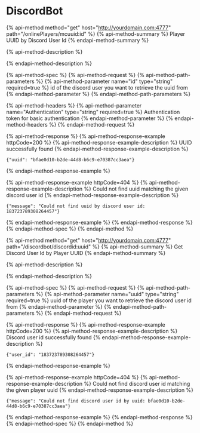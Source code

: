 # DiscordBot

{% api-method method="get" host="http://yourdomain.com:4777" path="/onlinePlayers/mcuuid:id" %}
{% api-method-summary %}
Player UUID by Discord User Id
{% endapi-method-summary %}

{% api-method-description %}

{% endapi-method-description %}

{% api-method-spec %}
{% api-method-request %}
{% api-method-path-parameters %}
{% api-method-parameter name="id" type="string" required=true %}
id of the discord user you want to retrieve the uuid from
{% endapi-method-parameter %}
{% endapi-method-path-parameters %}

{% api-method-headers %}
{% api-method-parameter name="Authentication" type="string" required=true %}
Authentication token for basic authentication
{% endapi-method-parameter %}
{% endapi-method-headers %}
{% endapi-method-request %}

{% api-method-response %}
{% api-method-response-example httpCode=200 %}
{% api-method-response-example-description %}
UUID successfully found
{% endapi-method-response-example-description %}

```
{"uuid": "bfae0d10-b2de-44d8-b6c9-e70387cc3aea"}
```
{% endapi-method-response-example %}

{% api-method-response-example httpCode=404 %}
{% api-method-response-example-description %}
Could not find uuid matching the given discord user id
{% endapi-method-response-example-description %}

```
{"message": "Could not find uuid by discord user id: 183723789308264457"}
```
{% endapi-method-response-example %}
{% endapi-method-response %}
{% endapi-method-spec %}
{% endapi-method %}

{% api-method method="get" host="http://yourdomain.com:4777" path="/discordbot/discordid:uuid" %}
{% api-method-summary %}
Get Discord User Id by Player UUID
{% endapi-method-summary %}

{% api-method-description %}

{% endapi-method-description %}

{% api-method-spec %}
{% api-method-request %}
{% api-method-path-parameters %}
{% api-method-parameter name="uuid" type="string" required=true %}
uuid of the player you want to retrieve the discord user id from
{% endapi-method-parameter %}
{% endapi-method-path-parameters %}
{% endapi-method-request %}

{% api-method-response %}
{% api-method-response-example httpCode=200 %}
{% api-method-response-example-description %}
Discord user id successfully found
{% endapi-method-response-example-description %}

```
{"user_id": "183723789308264457"}
```
{% endapi-method-response-example %}

{% api-method-response-example httpCode=404 %}
{% api-method-response-example-description %}
Could not find discord user id matching the given player uuid
{% endapi-method-response-example-description %}

```
{"message": "Could not find discord user id by uuid: bfae0d10-b2de-44d8-b6c9-e70387cc3aea"}
```
{% endapi-method-response-example %}
{% endapi-method-response %}
{% endapi-method-spec %}
{% endapi-method %}

